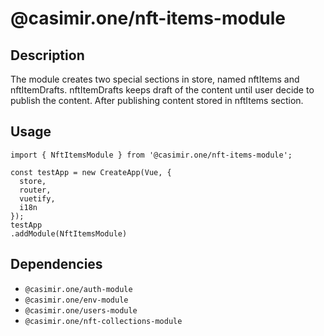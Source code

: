 # @casimir.one/nft-items-module

## Description

The module creates two special sections in store, named nftItems and nftItemDrafts.
nftItemDrafts keeps draft of the content until user decide to publish the content. After publishing
content stored in nftItems section.

## Usage

```
import { NftItemsModule } from '@casimir.one/nft-items-module';
```
```
const testApp = new CreateApp(Vue, {
  store,
  router,
  vuetify,
  i18n
});
testApp
.addModule(NftItemsModule)
```

## Dependencies

* `@casimir.one/auth-module`
* `@casimir.one/env-module`
* `@casimir.one/users-module`
* `@casimir.one/nft-collections-module`
